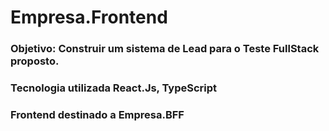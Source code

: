 ﻿# Empresa.Frontend
### Objetivo: Construir um sistema de Lead para o Teste FullStack proposto. 
### Tecnologia utilizada React.Js, TypeScript

### Frontend destinado a Empresa.BFF
